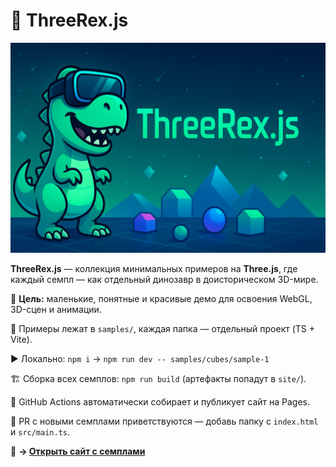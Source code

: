# 🦖 ThreeRex.js


![rex_banner.png](rex_banner.png)

**ThreeRex.js** — коллекция минимальных примеров на **Three.js**, где каждый семпл — как отдельный динозавр в доисторическом 3D-мире.

🌳 **Цель:** маленькие, понятные и красивые демо для освоения WebGL, 3D-сцен и анимации.

📂 Примеры лежат в `samples/`, каждая папка — отдельный проект (TS + Vite).

▶️ Локально: `npm i` → `npm run dev -- samples/cubes/sample-1`

🏗️ Сборка всех семплов: `npm run build` (артефакты попадут в `site/`).

🚀 GitHub Actions автоматически собирает и публикует сайт на Pages.

🤝 PR с новыми семплами приветствуются — добавь папку с `index.html` и `src/main.ts`.

🔗 **→ [Открыть сайт с семплами](https://alexander-topilskii.github.io/ThreeRexJs/)**

